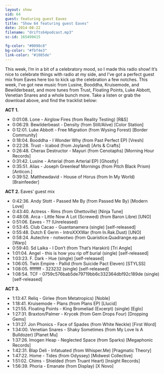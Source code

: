 ```yaml
---
layout: show
sid: 64
guest: featuring guest Eaves
title: "Show 64 featuring guest Eaves"
date: 2014-08-22
filename: "drifts64podcast.mp3"
sc-id: 165499415

fg-color: "#0098c8"
bg-color: "#fbf4e3"
link-color: "#1085de"
---
```


This week, I’m in a bit of a celebratory mood, so I made this radio show! It’s nice to celebrate things with radio at my side, and I’ve got a perfect guest mix from Eaves here too to kick up the celebration a few notches. This week, I’ve got new music from Lusine, Booddha, Kruisemode, and Bewilderbeast, and more tunes from Trust, Floating Points, Luke Abbott, Venetian Snares and a whole bunch more. Take a listen or grab the download above, and find the tracklist below:

**ACT 1.**

* 0:01:08. Lone - Airglow Fires (from Reality Testing) [R&S]
* 0:06:29. Bewilderbeast - Density (from Still/Alive) [Color Station]
* 0:12:01. Luke Abbott - Free Migration (from Wysing Forest) [Border Community]
* 0:18:04. Booddha - I Wonder Why (from Past Perfect EP) [Vresh]
* 0:22:28. Trust - Icabod (from Joyland) [Arts & Crafts]
* 0:26:48. Cherax Destructor - Mayuri (from Cenotaphs) [Morning Hour Records]
* 0:31:42. Lusine - Arterial (from Arterial EP) [Ghostly]
* 0:35:51. Alias - Joseph Greenleaf Mornings (from Pitch Black Prism) [Anticon.]
* 0:39:52. Matthewdavid - House of Horus (from In My World) [Brainfeeder]

**ACT 2.** Eaves’ guest mix

* 0:42:36. Andy Stott - Passed Me By (from Passed Me By) [Modern Love]
* 0:43:40. Actress - Rims (from Ghettoville) [Ninja Tune]
* 0:48:08. Arca - Little Now A Lot (Screwed) (from Baron Libre) [UNO]
* 0:51:06. Eaves - ?? (Unreleased)
* 0:53:45. Club Cacao - Guantanamera (single) [self-released]
* 0:55:48. Dutch E Germ - IntroXXXWar (from In.Rak.Dust) [UNO]
* 0:58:24. Autechre - notwotwo (from Quaristice.Quadrange.ep.ae) [Warp]
* 0:59:40. Sd Laika - I Don’t (from That’s Harakiri) [Tri Angle]
* 1:01:04. Angel - this is how you rip off burial (single) [self-released]
* 1:03:23. F. Dark - Hue (single) [self-released]
* 1:06:05. Twin Empire - Pallid (from Suicide Pact Eleven) [STYLSS]
* 1:08:05. ffffffff - 323232 (single) [self-released]
* 1:08:54. TCF - 0759c576bab5de79719bb6c332364dbf92c189de (single) [self-released]

**ACT 3.**

* 1:13:47. Reliq - Girlee (from Metatropics) [Noble]
* 1:18:41. Kruisemode - Plans (from Plans EP) [Llucid]
* 1:21:55. Floating Points - King Bromeliad (Excerpt) (single) [Eglo]
* 1:27:31. Braxton/Palmer - Krycek (from Gem Drops Four) [Dropping Gems]
* 1:31:27. Jon Phonics - Face of Spades (from White Neckle) [First Word]
* 1:34:00. Venetian Snares - Shaky Sometimes (from My Love Is A Bulldozer) [Planet Mu]
* 1:37:26. Imogen Heap - Neglected Space (from Sparks) [Megaphonic Records]
* 1:42:31. Blap Deli - Infatuated (from Whisper.Me) [Pragmatic Theory]
* 1:47:22. Home - Tides (from Odyssey) [Midwest Collective]
* 1:51:02. Chims - Shielded (from Truant Heart) [Insight Records]
* 1:56:39. Phoria - Emanate (from Display) [X Novo]
